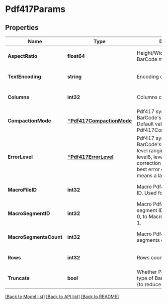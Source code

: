 # Pdf417Params

## Properties

Name | Type | Description | Notes
------------ | ------------- | ------------- | -------------
**AspectRatio** | **float64** | Height/Width ratio of 2D BarCode module.  | [optional] [default to null]
**TextEncoding** | **string** | Encoding of codetext.  | [optional] [default to null]
**Columns** | **int32** | Columns count.  | [optional] [default to null]
**CompactionMode** | [***Pdf417CompactionMode**](Pdf417CompactionMode.md) | Pdf417 symbology type of BarCode&#39;s compaction mode. Default value: Pdf417CompactionMode.Auto. | [optional] [default to null]
**ErrorLevel** | [***Pdf417ErrorLevel**](Pdf417ErrorLevel.md) | Pdf417 symbology type of BarCode&#39;s error correction level ranging from level0 to level8, level0 means no error correction info, level8 means best error correction which means a larger picture. | [optional] [default to null]
**MacroFileID** | **int32** | Macro Pdf417 barcode&#39;s file ID. Used for MacroPdf417. | [optional] [default to null]
**MacroSegmentID** | **int32** | Macro Pdf417 barcode&#39;s segment ID, which starts from 0, to MacroSegmentsCount - 1. | [optional] [default to null]
**MacroSegmentsCount** | **int32** | Macro Pdf417 barcode segments count. | [optional] [default to null]
**Rows** | **int32** | Rows count. | [optional] [default to null]
**Truncate** | **bool** | Whether Pdf417 symbology type of BarCode is truncated (to reduce space). | [optional] [default to null]

[[Back to Model list]](../README.md#documentation-for-models) [[Back to API list]](../README.md#documentation-for-api-endpoints) [[Back to README]](../README.md)
